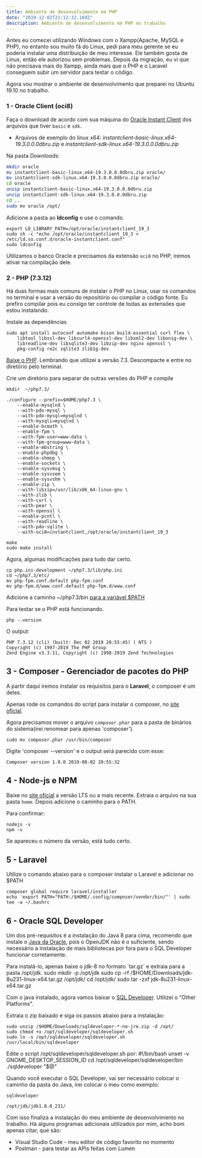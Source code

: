 ```yaml
---
title: Ambiente de desenvolvimento em PHP
date: "2019-12-02T21:12:32.169Z"
description: Ambiente de desenvolvimento em PHP no trabalho
---
```


Antes eu comecei utilizando Windows com o Xampp(Apache, MySQL e PHP), no entanto sou muito fã do Linux, pedi para meu gerente se eu poderia instalar uma distribuição de meu interesse. Ele também gosta de Linux, então ele autorizou sem problemas. Depois da migração, eu vi que não precisava mais do Xampp, ainda mais que o PHP e o Laravel conseguem subir um servidor para testar o código.

Agora vou mostrar o ambiente de desenvolvimento que preparei no Ubuntu 19.10 no trabalho.

### 1 - Oracle Client (oci8)

Faça o download de acordo com sua máquina do [Oracle Instant Client](https://www.oracle.com/database/technologies/instant-client/linux-x86-64-downloads.html) dos arquivos que tiver `basic` e `sdk`.

- Arquivos de exemplo do linux x64: _instantclient-basic-linux.x64-19.3.0.0.0dbru.zip_ e _instantclient-sdk-linux.x64-19.3.0.0.0dbru.zip_

Na pasta _Downloads_:

```sh
mkdir oracle
mv instantclient-basic-linux.x64-19.3.0.0.0dbru.zip oracle/
mv instantclient-sdk-linux.x64-19.3.0.0.0dbru.zip oracle/
cd oracle
unzip instantclient-basic-linux.x64-19.3.0.0.0dbru.zip
unzip instantclient-sdk-linux.x64-19.3.0.0.0dbru.zip
cd ..
sudo mv oracle /opt/
```

Adicione a pasta ao **ldconfig** e use o comando.

    export LD_LIBRARY_PATH=/opt/oracle/instantclient_19_3
    sudo sh -c "echo /opt/oracle/instantclient_19_3 > /etc/ld.so.conf.d/oracle-instantclient.conf"
    sudo ldconfig

Utilizamos o banco Oracle e precisamos da extensão `oci8` no PHP, iremos ativar na compilação dele.

### 2 - PHP (7.3.12)

Há duas formas mais comuns de instalar o PHP no Linux, usar os comandos no terminal e usar a versão do repositório ou compilar o código fonte. Eu prefiro compilar pois eu consigo ter controle de todas as extensões que estou instalando.

Instale as dependências

```
sudo apt install autoconf automake bison build-essential curl flex \
    libtool libssl-dev libcurl4-openssl-dev libxml2-dev libonig-dev \
    libreadline-dev libsqlite3-dev libzip-dev nginx openssl \
    pkg-config re2c sqlite3 zlib1g-dev
```

[Baixe o PHP](https://www.php.net/downloads.php). Lembrando que utilizei a versão 7.3. Descompacte e entre no diretório pelo terminal.

Crie um diretório para separar de outras versões do PHP e compile

```
mkdir  ~/php7.3/

./configure --prefix=$HOME/php7.3 \
    --enable-mysqlnd \
    --with-pdo-mysql \
    --with-pdo-mysql=mysqlnd \
    --with-mysqli=mysqlnd \
    --enable-bcmath \
    --enable-fpm \
    --with-fpm-user=www-data \
    --with-fpm-group=www-data \
    --enable-mbstring \
    --enable-phpdbg \
    --enable-shmop \
    --enable-sockets \
    --enable-sysvmsg \
    --enable-sysvsem \
    --enable-sysvshm \
    --enable-zip \
    --with-libzip=/usr/lib/x86_64-linux-gnu \
    --with-zlib \
    --with-curl \
    --with-pear \
    --with-openssl \
    --enable-pcntl \
    --with-readline \
    --with-pdo-sqlite \
    --with-oci8=instantclient,/opt/oracle/instantclient_19_3

make
sudo make install
```

Agora, algumas modificações para tudo dar certo.

```
cp php.ini-development ~/php7.3/lib/php.ini
cd ~/php7.3/etc/
mv php-fpm.conf.default php-fpm.conf
mv php-fpm.d/www.conf.default php-fpm.d/www.conf
```

Adicione a caminho ~/php7.3/bin [para a variável $PATH](https://gist.github.com/nex3/c395b2f8fd4b02068be37c961301caa7)

Para testar se o PHP está funcionando.

    php --version

O output:

    PHP 7.3.12 (cli) (built: Dec 02 2019 20:55:45) ( NTS )
    Copyright (c) 1997-2019 The PHP Group
    Zend Engine v3.3.11, Copyright (c) 1998-2019 Zend Technologies

## 3 - Composer - Gerenciador de pacotes do PHP

A partir daqui iremos instalar os requisitos para o **Laravel**, o composer é um deles.

Apenas rode os comandos do script para instalar o composer, no [site oficial](https://getcomposer.org/download/).

Agora precisamos mover o arquivo `composer.phar` para a pasta de binários do sistema(irei renomear para apenas 'composer').

    sudo mv composer.phar /usr/bin/composer

Digite 'composer --version' e o output será parecido com esse:

    Composer version 1.9.0 2019-08-02 20:55:32

## 4 - Node-js e NPM

Baixe no [site oficial](https://nodejs.org/en/) a versão LTS ou a mais recente. Extraia o arquivo na sua pasta `home`. Depois adicione o caminho para o PATH.

Para confirmar:

    nodejs -v
    npm -v

Se apareceu o número da versão, está tudo certo.

## 5 - Laravel

Utilize o comando abaixo para o composer instalar o Laravel e adicionar no $PATH

    composer global require laravel/installer
    echo 'export PATH="PATH:/$HOME/.config/composer/vendor/bin/"' | sudo tee -a ~/.bashrc

## 6 - Oracle SQL Developer

Um dos pré-requisitos é a instalação do Java 8 para cima, recomendo que instale o [Java da Oracle](https://www.oracle.com/technetwork/java/javase/downloads/jdk8-downloads-2133151.html), pois o OpenJDK não é o suficiente, sendo necessário a instalação de mais bibliotecas por fora para o SQL Developer funcionar corretamente.

Para instalá-lo, apenas baixe o jdk-8 no formato ´tar.gz´ e extraia para a pasta /opt/jdk.
sudo mkdir -p /opt/jdk
sudo cp -rf /$HOME/Downloads/jdk-8u231-linux-x64.tar.gz /opt/jdk/
cd /opt/jdk/
sudo tar -zxf jdk-8u231-linux-x64.tar.gz

Com o java instalado, agora vamos baixar o [SQL Developer](https://www.oracle.com/tools/downloads/sqldev-v192-downloads.html). Utilizei o "Other Platforms".

Extraia o zip baixado e siga os passos abaixo para a instalação:

    sudo unzip /$HOME/Downloads/sqldeveloper-*-no-jre.zip -d /opt/
    sudo chmod +x /opt/sqldeveloper/sqldeveloper.sh
    sudo ln -s /opt/sqldeveloper/sqldeveloper.sh /usr/local/bin/sqldeveloper

Edite o script /opt/sqldeveloper/sqldeveloper.sh por:
#!/bin/bash
unset -v GNOME_DESKTOP_SESSION_ID
cd /opt/sqldeveloper/sqldeveloper/bin
./sqldeveloper "$@"

Quando você executar o SQL Developer, vai ser necessário colocar o caminho da pasta do Java, irei colocar o meu como exemplo:

    sqldeveloper

    /opt/jdk/jdk1.8.0_231/

Com isso finaliza a instalação do meu ambiente de desenvolvimento no trabalho. Há alguns programas adicionais utilizados por mim, acho bom apenas citar, que são:

- Visual Studio Code - meu editor de código favorito no momento
- Postman - para testar as APIs feitas com Lumen
